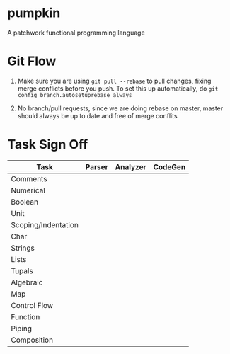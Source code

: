 pumpkin
=======

A patchwork functional programming language

Git Flow
======
1) Make sure you are using `git pull --rebase` to pull changes, fixing merge
conflicts before you push. To set this up automatically, do ```git config
branch.autosetuprebase always```

2) No branch/pull requests, since we are doing rebase on master, master should
always be up to date and free of merge conflits

Task Sign Off
======

Task                | Parser | Analyzer | CodeGen |
------------------- | ------ |--------- | ------- |
Comments            | | | |
Numerical           | | | |
Boolean             | | | |
Unit                | | | |
Scoping/Indentation | | | |
Char                | | | |
Strings             | | | |
Lists               | | | |
Tupals              | | | |
Algebraic           | | | |
Map                 | | | |
Control Flow        | | | |
Function            | | | |
Piping              | | | |
Composition         | | | |

